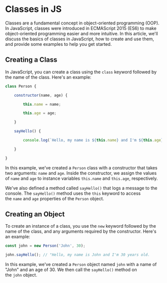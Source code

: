 # Classes in JS

Classes are a fundamental concept in object-oriented programming (OOP). In JavaScript, classes were introduced in ECMAScript 2015 (ES6) to make object-oriented programming easier and more intuitive. In this article, we'll discuss the basics of classes in JavaScript, how to create and use them, and provide some examples to help you get started.

## **Creating a Class**

In JavaScript, you can create a class using the `class` keyword followed by the name of the class. Here's an example:

```jsx
class Person {

	constructor(name, age) {

		this.name = name;

		this.age = age;

	}

	sayHello() {

		console.log(`Hello, my name is ${this.name} and I'm ${this.age} years old.`);

	}

}
```

In this example, we've created a `Person` class with a constructor that takes two arguments: `name` and `age`. Inside the constructor, we assign the values of `name` and `age` to instance variables `this.name` and `this.age`, respectively.

We've also defined a method called `sayHello()` that logs a message to the console. The `sayHello()` method uses the `this` keyword to access the `name` and `age` properties of the `Person` object.

## **Creating an Object**

To create an instance of a class, you use the `new` keyword followed by the name of the class, and any arguments required by the constructor. Here's an example:

```jsx
const john = new Person('John', 30);

john.sayHello(); // "Hello, my name is John and I'm 30 years old.
```

In this example, we've created a `Person` object named `john` with a name of "John" and an age of 30. We then call the `sayHello()` method on the `john` object.